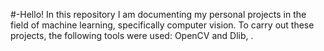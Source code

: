 #-Hello!
In this repository I am documenting my personal projects in the field of machine learning, specifically computer vision. To carry out these projects, the following tools were used: OpenCV and Dlib, .
